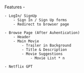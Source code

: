 Features -

    - LogIn/ SignUp
        - Sign In / Sign Up forms
        - Redirect to browser page

    - Browse Page (After Auhentication)
        - Header
        - Main Movie
            - Trailer in Background
            - Title & Description
            - Movie Suggestions
                - Movie List * n

    - Netflix GPT
